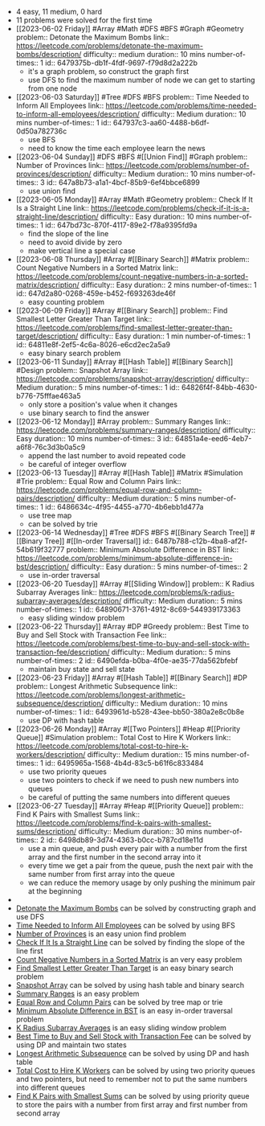 - 4 easy, 11 medium, 0 hard
- 11 problems were solved for the first time
- [[2023-06-02 Friday]] #Array #Math #DFS #BFS #Graph #Geometry 
  problem:: Detonate the Maximum Bombs
  link:: https://leetcode.com/problems/detonate-the-maximum-bombs/description/
  difficulty:: medium
  duration:: 10 mins
  number-of-times:: 1
  id:: 6479375b-db1f-4fdf-9697-f79d8d2a222b
	- it's a graph problem, so construct the graph first
	- use DFS to find the maximum number of node we can get to starting from one node
- [[2023-06-03 Saturday]] #Tree #DFS #BFS 
  problem:: Time Needed to Inform All Employees
  link:: https://leetcode.com/problems/time-needed-to-inform-all-employees/description/
  difficulty:: Medium
  duration:: 10 mins
  number-of-times:: 1
  id:: 647937c3-aa60-4488-b6df-0d50a782736c
	- use BFS
	- need to know the time each employee learn the news
- [[2023-06-04 Sunday]] #DFS #BFS #[[Union Find]] #Graph 
  problem:: Number of Provinces
  link:: https://leetcode.com/problems/number-of-provinces/description/
  difficulty:: Medium
  duration:: 10 mins
  number-of-times:: 3
  id:: 647a8b73-a1a1-4bcf-85b9-6ef4bbce6899
	- use union find
- [[2023-06-05 Monday]] #Array #Math #Geometry 
  problem:: Check If It Is a Straight Line
  link:: https://leetcode.com/problems/check-if-it-is-a-straight-line/description/
  difficulty:: Easy
  duration:: 10 mins
  number-of-times:: 1
  id:: 647bd73c-870f-4117-89e2-f78a9395fd9a
	- find the slope of the line
	- need to avoid divide by zero
	- make vertical line a special case
- [[2023-06-08 Thursday]] #Array #[[Binary Search]] #Matrix 
  problem:: Count Negative Numbers in a Sorted Matrix
  link:: https://leetcode.com/problems/count-negative-numbers-in-a-sorted-matrix/description/
  difficulty:: Easy
  duration:: 2 mins
  number-of-times:: 1
  id:: 647d2a80-0268-459e-b452-f693263de46f
	- easy counting problem
- [[2023-06-09 Friday]] #Array #[[Binary Search]] 
  problem:: Find Smallest Letter Greater Than Target
  link:: https://leetcode.com/problems/find-smallest-letter-greater-than-target/description/
  difficulty:: Easy
  duration:: 1 min
  number-of-times:: 1
  id:: 64811e8f-2ef5-4c6a-8026-e6cd2ec2a5a9
	- easy binary search problem
- [[2023-06-11 Sunday]] #Array #[[Hash Table]] #[[Binary Search]] #Design 
  problem:: Snapshot Array
  link:: https://leetcode.com/problems/snapshot-array/description/
  difficulty:: Medium
  duration:: 5 mins
  number-of-times:: 1
  id:: 64826f4f-84bb-4630-b776-75fffae463a5
	- only store a position's value when it changes
	- use binary search to find the answer
- [[2023-06-12 Monday]] #Array 
  problem:: Summary Ranges
  link:: https://leetcode.com/problems/summary-ranges/description/
  difficulty:: Easy
  duration:: 10 mins
  number-of-times:: 3
  id:: 64851a4e-eed6-4eb7-a6f8-76c3d3b0a5c9
	- append the last number to avoid repeated code
	- be careful of integer overflow
- [[2023-06-13 Tuesday]] #Array #[[Hash Table]] #Matrix #Simulation #Trie 
  problem:: Equal Row and Column Pairs
  link:: https://leetcode.com/problems/equal-row-and-column-pairs/description/
  difficulty:: Medium
  duration:: 5 mins
  number-of-times:: 1
  id:: 6486634c-4f95-4455-a770-4b6ebb1d477a
	- use tree map
	- can be solved by trie
- [[2023-06-14 Wednesday]] #Tree #DFS #BFS #[[Binary Search Tree]] #[[Binary Tree]] #[[In-order Traversal]] 
  id:: 6487b788-c12b-4ba8-af2f-54b619f32777
  problem:: Minimum Absolute Difference in BST
  link:: https://leetcode.com/problems/minimum-absolute-difference-in-bst/description/
  difficulty:: Easy
  duration:: 5 mins
  number-of-times:: 2
	- use in-order traversal
- [[2023-06-20 Tuesday]] #Array #[[Sliding Window]] 
  problem:: K Radius Subarray Averages
  link:: https://leetcode.com/problems/k-radius-subarray-averages/description/
  difficulty:: Medium
  duration:: 5 mins
  number-of-times:: 1
  id:: 64890671-3761-4912-8c69-544939173363
	- easy sliding window problem
- [[2023-06-22 Thursday]] #Array #DP #Greedy 
  problem:: Best Time to Buy and Sell Stock with Transaction Fee
  link:: https://leetcode.com/problems/best-time-to-buy-and-sell-stock-with-transaction-fee/description/
  difficulty:: Medium
  duration:: 5 mins
  number-of-times:: 2
  id:: 6490efda-b0ba-4f0e-ae35-77da562bfebf
	- maintain buy state and sell state
- [[2023-06-23 Friday]] #Array #[[Hash Table]] #[[Binary Search]] #DP 
  problem:: Longest Arithmetic Subsequence
  link:: https://leetcode.com/problems/longest-arithmetic-subsequence/description/
  difficulty:: Medium
  duration:: 10 mins
  number-of-times:: 1
  id:: 6493961d-b528-43ee-bb50-380a2e8c0b8e
	- use DP with hash table
- [[2023-06-26 Monday]] #Array #[[Two Pointers]] #Heap #[[Priority Queue]] #Simulation 
  problem:: Total Cost to Hire K Workers
  link:: https://leetcode.com/problems/total-cost-to-hire-k-workers/description/
  difficulty:: Medium
  duration:: 15 mins
  number-of-times:: 1
  id:: 6495965a-1568-4b4d-83c5-b61f6c833484
	- use two priority queues
	- use two pointers to check if we need to push new numbers into queues
	- be careful of putting the same numbers into different queues
- [[2023-06-27 Tuesday]] #Array #Heap #[[Priority Queue]] 
  problem:: Find K Pairs with Smallest Sums
  link:: https://leetcode.com/problems/find-k-pairs-with-smallest-sums/description/
  difficulty:: Medium
  duration:: 30 mins
  number-of-times:: 2
  id:: 6498db89-3d74-4363-b0cc-b787cd18e11d
	- use a min queue, and push every pair with a number from the first array and the first number in the second array into it
	- every time we get a pair from the queue, push the next pair with the same number from first array into the queue
	- we can reduce the memory usage by only pushing the minimum pair at the beginning
-
- [Detonate the Maximum Bombs](((6479375b-db1f-4fdf-9697-f79d8d2a222b))) can be solved by constructing graph and use DFS
- [Time Needed to Inform All Employees](((647937c3-aa60-4488-b6df-0d50a782736c))) can be solved by using BFS
- [Number of Provinces](((647a8b73-a1a1-4bcf-85b9-6ef4bbce6899))) is an easy union find problem
- [Check If It Is a Straight Line](((647bd73c-870f-4117-89e2-f78a9395fd9a))) can be solved by finding the slope of the line first
- [Count Negative Numbers in a Sorted Matrix](((647d2a80-0268-459e-b452-f693263de46f))) is an very easy problem
- [Find Smallest Letter Greater Than Target](((64811e8f-2ef5-4c6a-8026-e6cd2ec2a5a9))) is an easy binary search problem
- [Snapshot Array](((64826f4f-84bb-4630-b776-75fffae463a5))) can be solved by using hash table and binary search
- [Summary Ranges](((64851a4e-eed6-4eb7-a6f8-76c3d3b0a5c9))) is an easy problem
- [Equal Row and Column Pairs](((6486634c-4f95-4455-a770-4b6ebb1d477a))) can be solved by tree map or trie
- [Minimum Absolute Difference in BST](((6487b788-c12b-4ba8-af2f-54b619f32777))) is an easy in-order traversal problem
- [K Radius Subarray Averages](((64890671-3761-4912-8c69-544939173363))) is an easy sliding window problem
- [Best Time to Buy and Sell Stock with Transaction Fee](((6490efda-b0ba-4f0e-ae35-77da562bfebf))) can be solved by using DP and maintain two states
- [Longest Arithmetic Subsequence](((6493961d-b528-43ee-bb50-380a2e8c0b8e))) can be solved by using DP and hash table
- [Total Cost to Hire K Workers](((6495965a-1568-4b4d-83c5-b61f6c833484))) can be solved by using two priority queues and two pointers, but need to remember not to put the same numbers into different queues
- [Find K Pairs with Smallest Sums](((6498db89-3d74-4363-b0cc-b787cd18e11d))) can be solved by using priority queue to store the pairs with a number from first array and first number from second array